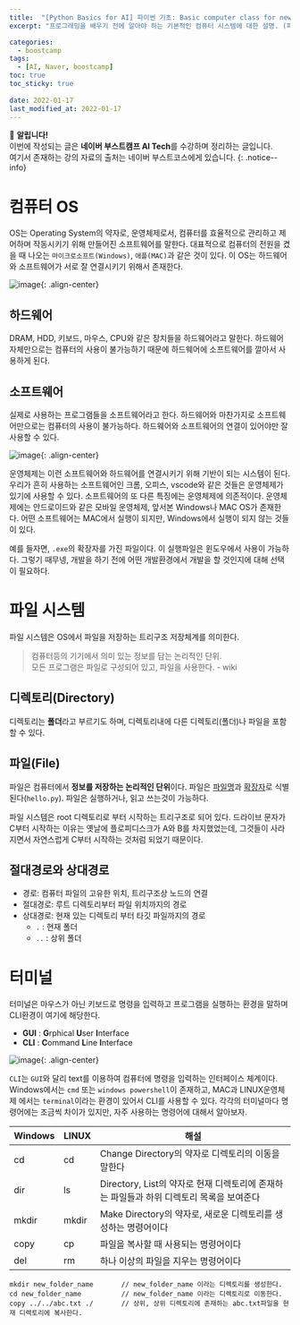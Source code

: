 ```yaml
---
title:  "[Python Basics for AI] 파이썬 기초: Basic computer class for newbies"
excerpt: "프로그래밍을 배우기 전에 알아야 하는 기본적인 컴퓨터 시스템에 대한 설명. (파일 시스템과 터미널 환경)"

categories:
  - boostcamp
tags:
  - [AI, Naver, boostcamp]
toc: true
toc_sticky: true
 
date: 2022-01-17
last_modified_at: 2022-01-17
---
```

📌 **알립니다!**<br>
이번에 작성되는 글은 **네이버 부스트캠프 AI Tech**를 수강하며 정리하는 글입니다.<br>
여기서 존재하는 강의 자료의 출처는 네이버 부스트코스에게 있습니다.
{: .notice--info}

# 컴퓨터 OS
OS는 Operating System의 약자로, 운영체제로서, 컴퓨터를 효율적으로 관리하고 제어하며 작동시키기 위해 만들어진 소프트웨어를 말한다. 대표적으로 컴퓨터의 전원을 켰을 때 나오는 `마이크로소프트(Windows)`, `애플(MAC)`과 같은 것이 있다. 이 OS는 하드웨어와 소프트웨어가 서로 잘 연결시키기 위해서 존재한다.

![image](https://user-images.githubusercontent.com/91870042/147842341-ea9f5d8e-6fef-4f34-8a1a-2806b77ea0a4.png){: .align-center}

## 하드웨어  
DRAM, HDD, 키보드, 마우스, CPU와 같은 장치들을 하드웨어라고 말한다. 하드웨어 자체만으로는 컴퓨터의 사용이 불가능하기 때문에 하드웨어에 소프트웨어를 깔아서 사용하게 된다.

## 소프트웨어  
실제로 사용하는 프로그램들을 소프트웨어라고 한다. 하드웨어와 마찬가지로 소프트웨어만으로는 컴퓨터의 사용이 불가능하다. 하드웨어와 소프트웨어의 연결이 있어야만 잘 사용할 수 있다.

![image](https://user-images.githubusercontent.com/91870042/147842256-19a001d2-252d-4c05-baf4-3d366ffd3976.png){: .align-center}

운영체제는 이런 소프트웨어와 하드웨어를 연결시키기 위해 기반이 되는 시스템이 된다. 우리가 흔히 사용하는 소프트웨어인 크롬, 오피스, vscode와 같은 것들은 운영체제가 있기에 사용할 수 있다. 소프트웨어의 또 다른 특징에는 운영체제에 의존적이다. 운영체제에는 안드로이드와 같은 모바일 운영체제, 앞서본 Windows나 MAC OS가 존재한다. 어떤 소프트웨어는 MAC에서 실행이 되지만, Windows에서 실행이 되지 않는 것들이 있다. 

예를 들자면, `.exe`의 확장자를 가진 파일이다. 이 실행파일은 윈도우에서 사용이 가능하다. 그렇기 때무넹, 개발을 하기 전에 어떤 개발환경에서 개발을 할 것인지에 대해 선택이 필요하다.

# 파일 시스템
파일 시스템은 OS에서 파일을 저장하는 트리구조 저장체계를 의미한다.

> 컴퓨터등의 기기에서 의미 있는 정보를 담는 논리적인 단위.  
> 모든 프로그램은 파일로 구성되어 있고, 파일을 사용한다. - wiki

## 디렉토리(Directory)
디렉토리는 **폴더**라고 부르기도 하며, 디렉토리내에 다른 디렉토리(폴더)나 파일을 포함할 수 있다.

## 파일(File)
파일은 컴퓨터에서 **정보를 저장하는 논리적인 단위**이다. 파일은 <u>파일명</u>과 <u>확장자</u>로 식별된다(`hello.py`). 파일은 실행하거나, 읽고 쓰는것이 가능하다.

파일 시스템은 root 디렉토리로 부터 시작하는 트리구조로 되어 있다. 드라이브 문자가 C부터 시작하는 이유는 옛날에 플로피디스크가 A와 B를 차지했었는데, 그것들이 사라지면서 자연스럽게 C부터 시작하는 것처럼 되었기 때문이다.

## 절대경로와 상대경로
- 경로: 컴퓨터 파일의 고유한 위치, 트리구조상 노드의 연결
- 절대경로: 루트 디렉토리부터 파일 위치까지의 경로
- 상대경로: 현재 있는 디렉토리 부터 타깃 파일까지의 경로
    - `.` : 현재 폴더  
    - `..` : 상위 폴더

# 터미널
터미널은 마우스가 아닌 키보드로 명령을 입력하고 프로그램을 실행하는 환경을 말하며 CLI환경이 여기에 해당한다.
- **GUI** : **G**rphical **U**ser **I**nterface
- **CLI** : **C**ommand **L**ine **I**nterface

![image](https://user-images.githubusercontent.com/91870042/147842289-5275a5eb-d10c-4df3-8248-96c48cf0e35d.png){: .align-center}

`CLI`는 `GUI`와 달리 text를 이용하여 컴퓨터에 명령을 입력하는 인터페이스 체계이다. Windows에서는 `cmd` 또는 `windows powershell`이 존재하고, MAC과 LINUX운영체제 에서는 `terminal`이라는 환경이 있어서 CLI를 사용할 수 있다. 각각의 터미널마다 명령어에는 조금씩 차이가 있지만, 자주 사용하는 명령어에 대해서 알아보자.

|Windows|LINUX|해설|
|---|---|---|
|cd|cd|Change Directory의 약자로 디렉토리의 이동을 말한다|
|dir|ls|Directory, List의 약자로 현재 디렉토리에 존재하는 파일들과 하위 디렉토리 목록을 보여준다|
|mkdir|mkdir|Make Directory의 약자로, 새로운 디렉토리를 생성하는 명령어이다|
|copy|cp|파일을 복사할 때 사용되는 명령어이다|
|del|rm|하나 이상의 파일을 지우는 명령어이다|

```terminal
mkdir new_folder_name       // new_folder_name 이라는 디렉토리를 생성한다.
cd new_folder_name          // new_folder_name 이라는 디렉토리로 이동한다.
copy ../../abc.txt ./       // 상위, 상위 디렉토리에 존재하는 abc.txt파일을 현재 디렉토리에 복사한다.
```
